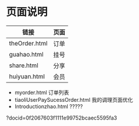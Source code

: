 
# 页面说明

|链接|页面|
|---|---|
|theOrder.html|订单|
|guahao.html|挂号|
|share.html|分享|
|huiyuan.html|会员|


- myorder.html 订单列表
- tiaoliUserPaySucessOrder.html 我的调理页面优化
- Introductionzhao.html ?????






?docid=0f2067603f1111e99752bcaec5595fa3
